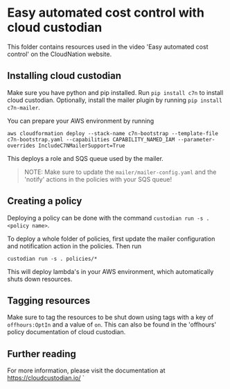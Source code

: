 # Easy automated cost control with cloud custodian

This folder contains resources used in the video 'Easy automated cost control' on the CloudNation website.

## Installing cloud custodian
Make sure you have python and pip installed. Run `pip install c7n` to install cloud custodian.
Optionally, install the mailer plugin by running `pip install c7n-mailer`.

You can prepare your AWS environment by running
```
aws cloudformation deploy --stack-name c7n-bootstrap --template-file c7n-bootstrap.yaml --capabilities CAPABILITY_NAMED_IAM --parameter-overrides IncludeC7NMailerSupport=True
```
This deploys a role and SQS queue used by the mailer. 

> NOTE: Make sure to update the `mailer/mailer-config.yaml` and the 'notify' actions in the policies with your SQS queue!

## Creating a policy
Deploying a policy can be done with the command `custodian run -s . <policy name>`.

To deploy a whole folder of policies, first update the mailer configuration and notification action in the policies. Then run
```
custodian run -s . policies/* 
```

This will deploy lambda's in your AWS environment, which automatically shuts down resources.

## Tagging resources
Make sure to tag the resources to be shut down using tags with a key of `offhours:OptIn` and a value of `on`. 
This can also be found in the 'offhours' policy documentation of cloud custodian.

## Further reading
For more information, please visit the documentation at https://cloudcustodian.io/
`